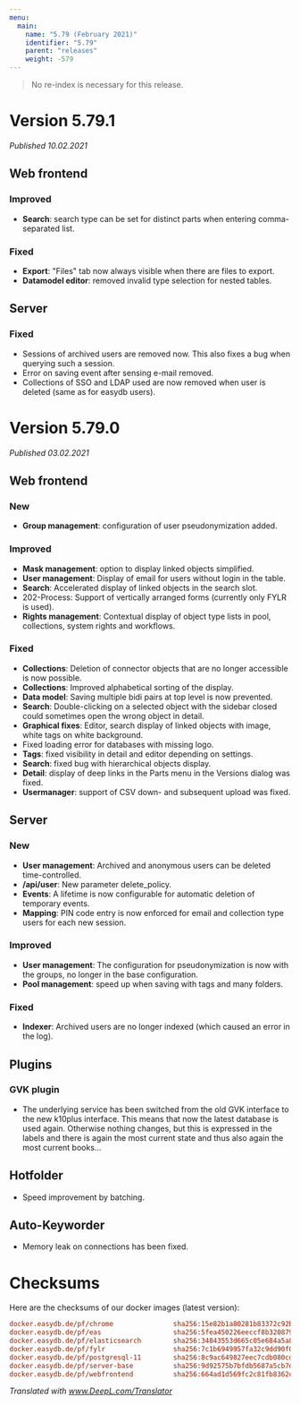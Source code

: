```yaml
---
menu:
  main:
    name: "5.79 (February 2021)"
    identifier: "5.79"
    parent: "releases"
    weight: -579
---
```


> No re-index is necessary for this release. 

# Version 5.79.1

*Published 10.02.2021*

## Web frontend

### Improved

* **Search**: search type can be set for distinct parts when entering comma-separated list.

### Fixed

* **Export**: "Files" tab now always visible when there are files to export.
* **Datamodel editor**: removed invalid type selection for nested tables.

## Server

### Fixed

* Sessions of archived users are removed now. This also fixes a bug when querying such a session.
* Error on saving event after sensing e-mail removed.
* Collections of SSO and LDAP used are now removed when user is deleted (same as for easydb users).

# Version 5.79.0

*Published 03.02.2021*

## Web frontend

### New

- **Group management**: configuration of user pseudonymization added.

### Improved

- **Mask management**: option to display linked objects simplified.
- **User management**: Display of email for users without login in the table.
- **Search**: Accelerated display of linked objects in the search slot.
- 202-Process: Support of vertically arranged forms (currently only FYLR is used).
- **Rights management**: Contextual display of object type lists in pool, collections, system rights and workflows. 

### Fixed

- **Collections**: Deletion of connector objects that are no longer accessible is now possible.
- **Collections**: Improved alphabetical sorting of the display. 
- **Data model**: Saving multiple bidi pairs at top level is now prevented.
- **Search**: Double-clicking on a selected object with the sidebar closed could sometimes open the wrong object in detail.
- **Graphical fixes**: Editor, search display of linked objects with image, white tags on white background.
- Fixed loading error for databases with missing logo.
- **Tags**: fixed visibility in detail and editor depending on settings.
- **Search**: fixed bug with hierarchical objects display.
- **Detail**: display of deep links in the Parts menu in the Versions dialog was fixed.
- **Usermanager**: support of CSV down- and subsequent upload was fixed.

## Server

### New

- **User management**: Archived and anonymous users can be deleted time-controlled.
- **/api/user**: New parameter delete_policy. 
- **Events**: A lifetime is now configurable for automatic deletion of temporary events. 
- **Mapping**: PIN code entry is now enforced for email and collection type users for each new session.

### Improved

- **User management**: The configuration for pseudonymization is now with the groups, no longer in the base configuration.
- **Pool management**: speed up when saving with tags and many folders.

### Fixed

- **Indexer**: Archived users are no longer indexed (which caused an error in the log).

## Plugins

### GVK plugin

- The underlying service has been switched from the old GVK interface to the new k10plus interface. This means that now the latest database is used again. Otherwise nothing changes, but this is expressed in the labels and there is again the most current state and thus also again the most current books...

## Hotfolder

- Speed improvement by batching.

## Auto-Keyworder

- Memory leak on connections has been fixed.

# Checksums

  Here are the checksums of our docker images (latest version):

  ```ini
docker.easydb.de/pf/chrome               sha256:15e82b1a80281b83372c92b0ace52f343bc9eb8457497a76843f3ec8650af8d9
docker.easydb.de/pf/eas                  sha256:5fea450226eeccf8b3208795c5905dc45f1f4e0d78bcb8b553be2cc2d8002fe2
docker.easydb.de/pf/elasticsearch        sha256:34843553d665c05e684a5a8c65372c61f232bb3ff5de0767da769b6bb72f99e5
docker.easydb.de/pf/fylr                 sha256:7c1b6949957fa32c9dd90f0710b92b109dd2b298c03aa6d7f5f665eb68594602
docker.easydb.de/pf/postgresql-11        sha256:8c9ac649827eec7cdb080cd2ffb5fcc865066093e95c196f0e529e91a3b07ce5
docker.easydb.de/pf/server-base          sha256:9d92575b7bfdb5687a5cb7dacaf0ee1ca4ecab6de8739acd26cf4ff0d5b59f17
docker.easydb.de/pf/webfrontend          sha256:664ad1d569fc2c81fb8362cae9366bfbbd3335362b7108dec0fabf96d902719e
  ```

  

*Translated with www.DeepL.com/Translator*
